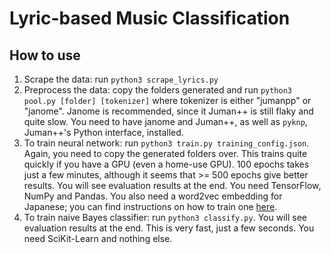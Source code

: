 # Lyric-based Music Classification

## How to use
1. Scrape the data: run `python3 scrape_lyrics.py`
2. Preprocess the data: copy the folders generated and run `python3 pool.py [folder] [tokenizer]` where tokenizer is either 
   "jumanpp" or "janome". Janome is recommended, since it Juman++ is still flaky and quite slow. You need to have 
   janome and Juman++, as well as `pyknp`, Juman++'s Python interface, installed.
3. To train neural network: run `python3 train.py training_config.json`. Again, you need to copy the generated folders over. This trains quite 
   quickly if you have a GPU (even a home-use GPU). 100 epochs takes just a few minutes, although it seems that >= 500 
   epochs give better results. You will see evaluation results at the end. You need TensorFlow, NumPy and Pandas. You also need 
   a word2vec embedding for Japanese; you can find instructions on how to train one [here](https://github.com/philipperemy/japanese-words-to-vectors).
4. To train naive Bayes classifier: run `python3 classify.py`. You will see evaluation results at the end. This is very fast, 
   just a few seconds. You need SciKit-Learn and nothing else.
